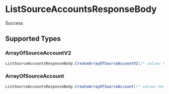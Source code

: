 # ListSourceAccountsResponseBody

Success


## Supported Types

### ArrayOfSourceAccountV2

```csharp
ListSourceAccountsResponseBody.CreateArrayOfSourceAccountV2(/* values here */);
```

### ArrayOfSourceAccount

```csharp
ListSourceAccountsResponseBody.CreateArrayOfSourceAccount(/* values here */);
```
